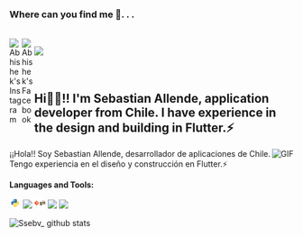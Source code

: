 ### Where can you find me 💬. . .
<br/>

<a href="https://www.instagram.com/Ssebv_/">
  <img align="left" alt="Abhishek's Instagram" width="22px" src="https://cdn.jsdelivr.net/npm/simple-icons@v3/icons/instagram.svg" />
</a>

<a href="https://www.facebook.com/SebaAllende77/">
  <img align="left" alt="Abhishek's Facebook" width="22px" src="https://cdn.jsdelivr.net/npm/simple-icons@v3/icons/facebook.svg" />
</a>

![](https://visitor-badge.glitch.me/badge?page_id=abhisheknaiidu.abhisheknaiidu)

<br />




## Hi👋🏽!! I'm Sebastian Allende, application developer from Chile. I have experience in the design and building in Flutter.⚡
   <img align="right" alt="GIF" src="https://i.imgur.com/j7hopjV.gif" />
   
¡¡Hola!! Soy Sebastian Allende, desarrollador de aplicaciones de Chile. Tengo experiencia en el diseño y construcción en Flutter.⚡


**Languages and Tools:** 

<code><img height="20" src="https://raw.githubusercontent.com/github/explore/80688e429a7d4ef2fca1e82350fe8e3517d3494d/topics/python/python.png"></code>
<code><img height="20" src="https://avatars1.githubusercontent.com/u/14101776?s=200&v=4"></code>
<code><img height="20" src="https://raw.githubusercontent.com/github/explore/80688e429a7d4ef2fca1e82350fe8e3517d3494d/topics/git/git.png"></code>
<code><img height="20" src="https://dwglogo.com/wp-content/uploads/2018/03/Dart_logo.png"></code>
<code><img height="20" src="https://e7.pngegg.com/pngimages/484/514/png-clipart-microsoft-sql-server-computer-icons-oracle-corporation-oracle-database-sql-logo-text-rectangle.png"></code>

![Ssebv_ github stats](https://github-readme-stats.vercel.app/api?username=Ssebv&show_icons=true&hide_border=true)





